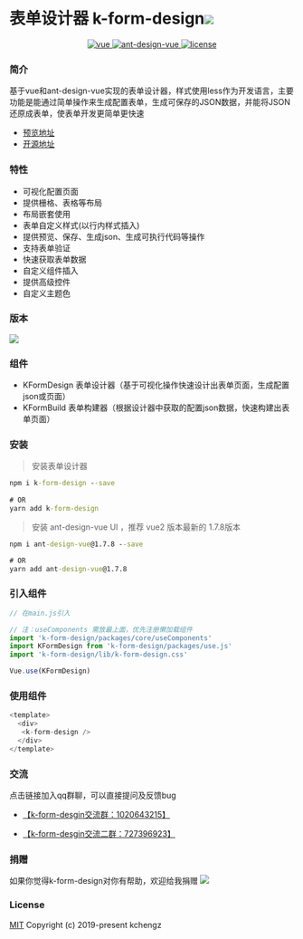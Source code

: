 


# 表单设计器 k-form-design![](https://img.shields.io/github/stars/Kchengz/k-form-design?style=social)

<p align="center">
  <a href="https://github.com/vuejs/vue">
    <img src="https://img.shields.io/badge/vue-2.6.10-brightgreen.svg" alt="vue">
  </a>
  <a href="https://github.com/vueComponent/ant-design-vue">
    <img src="https://img.shields.io/badge/Ant%20Design%20Vue-1.5.1-blue" alt="ant-design-vue">
  </a>
  <a href="https://github.com/Kchengz/k-form-design/blob/master/LICENSE">
    <img src="https://img.shields.io/github/license/mashape/apistatus.svg" alt="license">
  </a>
</p>

### 简介
基于vue和ant-design-vue实现的表单设计器，样式使用less作为开发语言，主要功能是能通过简单操作来生成配置表单，生成可保存的JSON数据，并能将JSON还原成表单，使表单开发更简单更快速
- [预览地址](http://cdn.kcz66.com/k-form-design.html)
- [开源地址](https://github.com/Kchengz/k-form-design)

### 特性
- 可视化配置页面
- 提供栅格、表格等布局
- 布局嵌套使用
- 表单自定义样式(以行内样式插入)
- 提供预览、保存、生成json、生成可执行代码等操作
- 支持表单验证
- 快速获取表单数据
- 自定义组件插入
- 提供高级控件
- 自定义主题色

### 版本
[![](https://img.shields.io/npm/v/k-form-design.svg?style=flat-square)](https://www.npmjs.com/package/k-form-design)

### 组件
- KFormDesign 表单设计器（基于可视化操作快速设计出表单页面，生成配置json或页面）
- KFormBuild 表单构建器（根据设计器中获取的配置json数据，快速构建出表单页面）

### 安装

> 安装表单设计器

```cmd
npm i k-form-design --save
 
# OR
yarn add k-form-design
```

> 安装 ant-design-vue UI ，推荐 vue2 版本最新的 1.7.8版本

```cmd
npm i ant-design-vue@1.7.8 --save

# OR
yarn add ant-design-vue@1.7.8
```

### 引入组件

``` javascript
// 在main.js引入

// 注：useComponents 需放最上面，优先注册懒加载组件
import 'k-form-design/packages/core/useComponents'
import KFormDesign from 'k-form-design/packages/use.js'
import 'k-form-design/lib/k-form-design.css'

Vue.use(KFormDesign)
```

### 使用组件
``` javascript
<template>
  <div>
   <k-form-design />
  </div>
</template>
```

### 交流
点击链接加入qq群聊，可以直接提问及反馈bug

- [【k-form-desgin交流群：1020643215】](https://jq.qq.com/?_wv=1027&k=5BeoFAr) 

- [【k-form-desgin交流二群：727396923】](https://jq.qq.com/?_wv=1027&k=uYyqQPlQ)

### 捐赠
如果你觉得k-form-design对你有帮助，欢迎给我捐赠
![](http://cdn.kcz66.com/donation.png)

### License
[MIT](https://github.com/Kchengz/k-form-design/blob/master/LICENSE)
Copyright (c) 2019-present kchengz